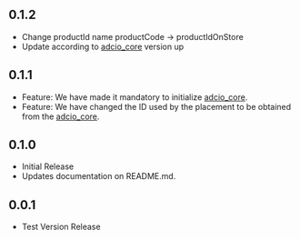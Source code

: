 ## 0.1.2

* Change productId name productCode -> productIdOnStore
* Update according to [adcio_core](https://central.sonatype.com/artifact/io.github.corca-ai/adcio_core) version up

## 0.1.1

* Feature: We have made it mandatory to initialize [adcio_core](https://central.sonatype.com/artifact/io.github.corca-ai/adcio_core).
* Feature: We have changed the ID used by the placement to be obtained from the [adcio_core](https://central.sonatype.com/artifact/io.github.corca-ai/adcio_core).

## 0.1.0

* Initial Release
* Updates documentation on README.md. 

## 0.0.1

* Test Version Release
